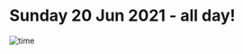 # Sunday 20 Jun 2021 - all day!
![time](https://github.com/rich-ctm/today/workflows/time/badge.svg)
